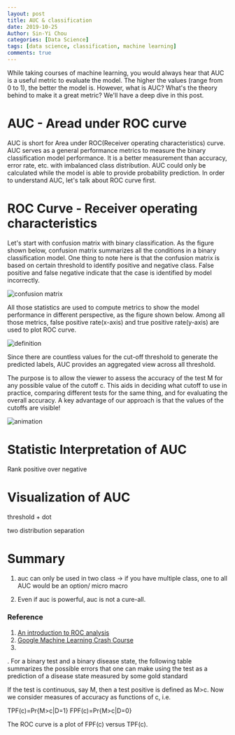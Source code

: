 ```yaml
---
layout: post
title: AUC & classification
date: 2019-10-25
Author: Sin-Yi Chou
categories: [Data Science]
tags: [data science, classification, machine learning]
comments: true
---
```


While taking courses of machine learning, you would always hear that AUC is a useful metric to evaluate the model. The higher the values (range from 0 to 1), the better the model is.  However, what is AUC? What's the theory behind to make it a great metric? We'll have a deep dive in this post.

# AUC - Aread under ROC curve
AUC is short for Area under ROC(Receiver operating characteristics) curve. AUC serves as a general performance metrics to measure the binary classification model performance. It is a better measurement than accuracy, error rate, etc. with imbalanced class distribution. AUC could only be calculated while the model is able to provide probability prediction. In order to understand AUC, let's talk about ROC curve first.

# ROC Curve - Receiver operating characteristics

Let's start with confusion matrix with binary classification. As the figure shown below, confusion matrix summarizes all the conditions in a binary classification model. One thing to note here is that the confusion matrix is based on certain threshold to identify positive and negative class. False positive and false negative indicate that the case is identified by model incorrectly.

![confusion matrix](https://github.com/sinyi-chou/sinyi-chou.github.io/blob/master/images/classification/confusion_matix.png)

All those statistics are used to compute metrics to show the model performance in different perspective, as the figure shown below. Among all those metrics, false positive rate(x-axis) and true positive rate(y-axis) are used to plot ROC curve.

![definition](https://github.com/sinyi-chou/sinyi-chou.github.io/blob/master/images/classification/confusion_matix.png)

Since there are countless values for the cut-off threshold to generate the predicted labels, AUC provides an aggregated view across all threshold. 

 The purpose is to allow the viewer to assess the accuracy of the test M for any possible value of the cutoff c. This aids in deciding what cutoff to use in practice, comparing different tests for the same thing, and for evaluating the overall accuracy. A key advantage of our approach is that the values of the cutoffs are visible!

![animation](https://github.com/sinyi-chou/sinyi-chou.github.io/blob/master/images/classification/classification_threshold.gif)


# Statistic Interpretation of AUC
Rank
positive over negative

# Visualization of AUC
threshold + dot

two distribution separation

# Summary
1. auc can only be used in two class -> if you have multiple class, one to all AUC would be an option/ micro macro  

1. Even if auc is powerful, auc is not a cure-all.

### Reference
1. [An introduction to ROC analysis](https://www.sciencedirect.com/science/article/abs/pii/S016786550500303X)
2. [Google Machine Learning Crash Course](https://developers.google.com/machine-learning/crash-course/ml-intro)
3.

. For a binary test and a binary disease state, the following table summarizes the possible errors that one can make using the test as a prediction of a disease state measured by some gold standard

If the test is continuous, say M, then a test positive is defined as M>c. Now we consider measures of accuracy as functions of c, i.e.

TPF(c)=Pr{M>c|D=1}
FPF(c)=Pr{M>c|D=0}

The ROC curve is a plot of FPF(c) versus TPF(c).
